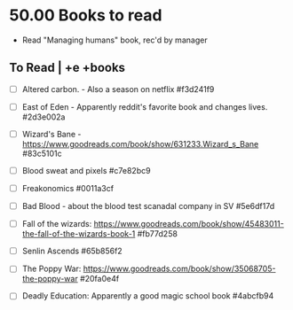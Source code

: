 # 50.00 Books to read

* Read "Managing humans" book, rec'd by manager

## To Read | +e +books
* [ ] Altered carbon. - Also a season on netflix  #f3d241f9
* [ ] East of Eden - Apparently reddit's favorite book and changes lives.  #2d3e002a
* [ ] Wizard's Bane - https://www.goodreads.com/book/show/631233.Wizard_s_Bane  #83c5101c
* [ ] Blood sweat and pixels  #c7e82bc9
* [ ] Freakonomics  #0011a3cf
* [ ] Bad Blood - about the blood test scanadal company in SV  #5e6df17d
* [ ] Fall of the wizards: https://www.goodreads.com/book/show/45483011-the-fall-of-the-wizards-book-1  #fb77d258
* [ ] Senlin Ascends  #65b856f2
* [ ] The Poppy War: https://www.goodreads.com/book/show/35068705-the-poppy-war  #20fa0e4f
* [ ] Deadly Education: Apparently a good magic school book  #4abcfb94

